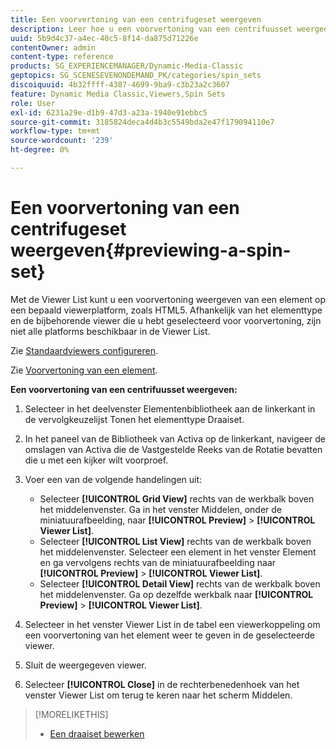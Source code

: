 ```yaml
---
title: Een voorvertoning van een centrifugeset weergeven
description: Leer hoe u een voorvertoning van een centrifuusset weergeeft in Adobe Dynamic Media Classic.
uuid: 5b9d4c37-a4ec-40c5-8f14-da875d71226e
contentOwner: admin
content-type: reference
products: SG_EXPERIENCEMANAGER/Dynamic-Media-Classic
geptopics: SG_SCENESEVENONDEMAND_PK/categories/spin_sets
discoiquuid: 4b32ffff-4387-4699-9ba9-c3b23a2c3607
feature: Dynamic Media Classic,Viewers,Spin Sets
role: User
exl-id: 6231a29e-d1b9-47d3-a23a-1940e91ebbc5
source-git-commit: 3185824deca4d4b3c5549bda2e47f179094110e7
workflow-type: tm+mt
source-wordcount: '239'
ht-degree: 0%

---
```


# Een voorvertoning van een centrifugeset weergeven{#previewing-a-spin-set}

Met de Viewer List kunt u een voorvertoning weergeven van een element op een bepaald viewerplatform, zoals HTML5. Afhankelijk van het elementtype en de bijbehorende viewer die u hebt geselecteerd voor voorvertoning, zijn niet alle platforms beschikbaar in de Viewer List.

Zie [Standaardviewers configureren](application-setup.md#configuring_default_viewers).

Zie [Voorvertoning van een element](previewing-asset.md#previewing_an_asset).

**Een voorvertoning van een centrifuusset weergeven:**

1. Selecteer in het deelvenster Elementenbibliotheek aan de linkerkant in de vervolgkeuzelijst Tonen het elementtype Draaiset.
1. In het paneel van de Bibliotheek van Activa op de linkerkant, navigeer de omslagen van Activa die de Vastgestelde Reeks van de Rotatie bevatten die u met een kijker wilt voorproef.
1. Voer een van de volgende handelingen uit:

   * Selecteer **[!UICONTROL Grid View]** rechts van de werkbalk boven het middelenvenster. Ga in het venster Middelen, onder de miniatuurafbeelding, naar **[!UICONTROL Preview]** > **[!UICONTROL Viewer List]**.
   * Selecteer **[!UICONTROL List View]** rechts van de werkbalk boven het middelenvenster. Selecteer een element in het venster Element en ga vervolgens rechts van de miniatuurafbeelding naar **[!UICONTROL Preview]** > **[!UICONTROL Viewer List]**.
   * Selecteer **[!UICONTROL Detail View]** rechts van de werkbalk boven het middelenvenster. Ga op dezelfde werkbalk naar **[!UICONTROL Preview]** > **[!UICONTROL Viewer List]**.

1. Selecteer in het venster Viewer List in de tabel een viewerkoppeling om een voorvertoning van het element weer te geven in de geselecteerde viewer.
1. Sluit de weergegeven viewer.
1. Selecteer **[!UICONTROL Close]** in de rechterbenedenhoek van het venster Viewer List om terug te keren naar het scherm Middelen.

>[!MORELIKETHIS]
>
>* [Een draaiset bewerken](creating-spin-set.md#editing-a-spin-set)

